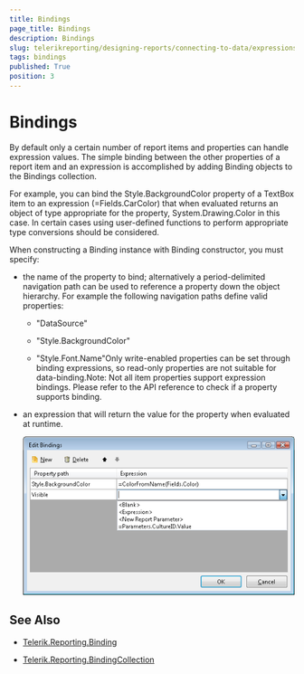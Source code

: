 ```yaml
---
title: Bindings
page_title: Bindings 
description: Bindings
slug: telerikreporting/designing-reports/connecting-to-data/expressions/using-expressions/bindings
tags: bindings
published: True
position: 3
---
```


# Bindings



By default only a certain number of report items and properties can handle expression values. The simple binding between the other properties of a report item and an expression is accomplished by adding Binding objects to the Bindings collection.

For example, you can bind the Style.BackgroundColor property of a TextBox item to an expression (=Fields.CarColor) that when evaluated returns an object of type appropriate for the property, System.Drawing.Color in this case. In certain cases using user-defined functions to perform appropriate type conversions should be considered. 

When constructing a Binding instance with Binding constructor, you must specify:

* the name of the property to bind; alternatively a period-delimited               navigation path can be used to reference a property down the object               hierarchy. For example the following navigation paths define valid               properties:

   + "DataSource"

   + "Style.BackgroundColor"

   + "Style.Font.Name"Only write-enabled properties can be set through binding             expressions, so read-only properties are not suitable for             data-binding.Note: Not all item properties support expression bindings.             Please refer to the API reference to check if a property              supports binding.

* an expression that will return the value for the property when evaluated at runtime.  

  ![](images/UI/Bindings.png)

## See Also

 * [Telerik.Reporting.Binding](/reporting/api/Telerik.Reporting.Binding) 

 * [Telerik.Reporting.BindingCollection](/reporting/api/Telerik.Reporting.BindingCollection) 

